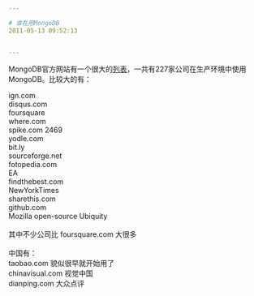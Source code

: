 ```yaml
---

# 谁在用MongoDB
2011-05-13 09:52:13


---
```



<p>MongoDB官方网站有一个很大的<a href="http://www.mongodb.org/display/DOCS/Production+Deployments" target="_blank">列表</a>，一共有227家公司在生产环境中使用MongoDB。比较大的有：</p>
<p>ign.com<br />
disqus.com<br />
foursquare<br />
where.com<br />
spike.com 2469<br />
yodle.com<br />
bit.ly<br />
sourceforge.net<br />
fotopedia.com<br />
EA<br />
findthebest.com<br />
NewYorkTimes<br />
sharethis.com<br />
github.com<br />
Mozilla open-source Ubiquity<br />
    <br />
其中不少公司比 foursquare.com 大很多<br />
    <br />
中国有：<br />
taobao.com 貌似很早就开始用了<br />
chinavisual.com 视觉中国<br />
dianping.com 大众点评<br />
    <br />
</p>
